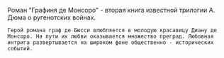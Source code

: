 <!--2015-12-07 20:43:35-->
Роман "Графиня де Монсоро" - вторая книга известной трилогии А. Дюма о ругенотских войнах. 


    Герой романа граф де Бюсси влюбляется в молодую красавицу Диану де Монсоро. На пути их любви оказывается множество преград. Любовная интрига развертывается на широком фоне общественно - исторических событий.